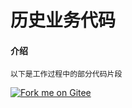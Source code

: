 # 历史业务代码
#### 介绍
    以下是工作过程中的部分代码片段

<a href='https://gitee.com/ying_ming_jin/historical-code'><img src='https://gitee.com/ying_ming_jin/historical-code/widgets/widget_2.svg' alt='Fork me on Gitee'></img></a>
